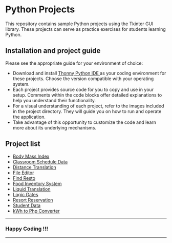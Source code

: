 # Python Projects

This repository contains sample Python projects using the Tkinter GUI library. These projects can serve as practice exercises for students learning Python.

## Installation and project guide

Please see the appropriate guide for your environment of choice:
- Download and install [Thonny Python IDE ](https://thonny.org/) as your coding environment for these projects. Choose the version compatible with your operating system.
- Each project provides source code for you to copy and use in your setup. Comments within the code blocks offer detailed explanations to help you understand their functionality.
- For a visual understanding of each project, refer to the images included in the project directory. They will guide you on how to run and operate the application.
- Take advantage of this opportunity to customize the code and learn more about its underlying mechanisms.

## Project list

- [Body Mass Index](./BMI)
- [Classroom Schedule Data](./Classroom%20Schedule%20Data)
- [Distance Translation](./Distance%20Translation)
- [File Editor](./File%20Editor)
- [Find Resto](./Find%20Resto)
- [Food Inventory System](./Food%20Inventory%20System)
- [Liquid Translation](./Liquid%20Translation)
- [Logic Gates](./Logic%20Gates)
- [Resort Reservation](./Resort%20Reservation)
- [Student Data](./Student%20Data)
- [kWh to Php Converter](./kWh%20to%20Php%20Converter)

---
### Happy Coding !!!
---
